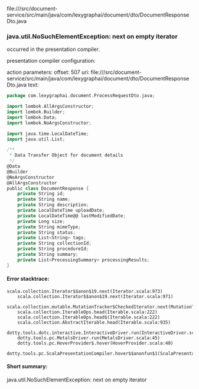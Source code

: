 file://<WORKSPACE>/src/document-service/src/main/java/com/lexygraphai/document/dto/DocumentResponseDto.java
### java.util.NoSuchElementException: next on empty iterator

occurred in the presentation compiler.

presentation compiler configuration:


action parameters:
offset: 507
uri: file://<WORKSPACE>/src/document-service/src/main/java/com/lexygraphai/document/dto/DocumentResponseDto.java
text:
```scala
package com.lexygraphai.document.ProcessRequestDto.java;

import lombok.AllArgsConstructor;
import lombok.Builder;
import lombok.Data;
import lombok.NoArgsConstructor;

import java.time.LocalDateTime;
import java.util.List;

/**
 * Data Transfer Object for document details
 */
@Data
@Builder
@NoArgsConstructor
@AllArgsConstructor
public class DocumentResponse {
    private String id;
    private String name;
    private String description;
    private LocalDateTime uploadDate;
    private LocalDateTime@@ lastModifiedDate;
    private Long size;
    private String mimeType;
    private String status;
    private List<String> tags;
    private String collectionId;
    private String procedureId;
    private String summary;
    private List<ProcessingSummary> processingResults;
}

```



#### Error stacktrace:

```
scala.collection.Iterator$$anon$19.next(Iterator.scala:973)
	scala.collection.Iterator$$anon$19.next(Iterator.scala:971)
	scala.collection.mutable.MutationTracker$CheckedIterator.next(MutationTracker.scala:76)
	scala.collection.IterableOps.head(Iterable.scala:222)
	scala.collection.IterableOps.head$(Iterable.scala:222)
	scala.collection.AbstractIterable.head(Iterable.scala:935)
	dotty.tools.dotc.interactive.InteractiveDriver.run(InteractiveDriver.scala:164)
	dotty.tools.pc.MetalsDriver.run(MetalsDriver.scala:45)
	dotty.tools.pc.HoverProvider$.hover(HoverProvider.scala:40)
	dotty.tools.pc.ScalaPresentationCompiler.hover$$anonfun$1(ScalaPresentationCompiler.scala:376)
```
#### Short summary: 

java.util.NoSuchElementException: next on empty iterator